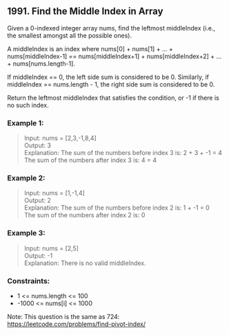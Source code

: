 ## 1991. Find the Middle Index in Array

Given a 0-indexed integer array nums, find the leftmost middleIndex (i.e., the smallest amongst all the possible ones).

A middleIndex is an index where nums[0] + nums[1] + ... + nums[middleIndex-1] == nums[middleIndex+1] + nums[middleIndex+2] + ... + nums[nums.length-1].

If middleIndex == 0, the left side sum is considered to be 0. Similarly, if middleIndex == nums.length - 1, the right side sum is considered to be 0.

Return the leftmost middleIndex that satisfies the condition, or -1 if there is no such index.


### Example 1:

> Input: nums = [2,3,-1,8,4]<br/>
> Output: 3<br/>
> Explanation: The sum of the numbers before index 3 is: 2 + 3 + -1 = 4<br/>
> The sum of the numbers after index 3 is: 4 = 4

### Example 2:

> Input: nums = [1,-1,4]<br/>
> Output: 2<br/>
> Explanation: The sum of the numbers before index 2 is: 1 + -1 = 0<br/>
> The sum of the numbers after index 2 is: 0

### Example 3:

> Input: nums = [2,5]<br/>
> Output: -1<br/>
> Explanation: There is no valid middleIndex.
 

### Constraints:

- 1 <= nums.length <= 100
- -1000 <= nums[i] <= 1000
 
Note: This question is the same as 724: https://leetcode.com/problems/find-pivot-index/
